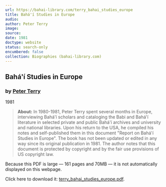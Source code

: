 ```yaml
---
url: https://bahai-library.com/terry_bahai_studies_europe
title: Bahá'í Studies in Europe
audio: 
author: Peter Terry
image: 
source: 
date: 1981
doctype: website
status: search-only
encumbered: false
collection: Biographies (bahai-library.com)
---
```



## Bahá'í Studies in Europe

### by [Peter Terry](https://bahai-library.com/author/Peter+Terry)

1981


> **About:** In 1980-1981, Peter Terry spent several months in Europe, interviewing Bahá'í scholars and cataloging the Babi and Bahá'í literature in selected private and public Bahá'í archives and university and national libraries. Upon his return to the USA, he compiled his notes and self-published them in this document "Report on Bahá'í Studies in Europe". The book has not been updated or edited in any way since its original publication in 1981. The author notes that this document is protected by copyright and by the fair use provisions of US copyright law.

Because this PDF is large — 161 pages and 70MB — it is not automatically displayed on this webpage.

Click here to download it: [terry\_bahai\_studies_europe.pdf](https://bahai-library.com/pdf/t/terry_bahai_studies_europe.pdf).